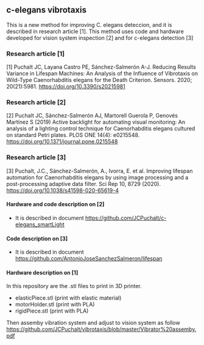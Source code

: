 ## c-elegans vibrotaxis
This is a new method for improving C. elegans deteccion, and it is described in research article [1].
This method uses code and hardware developed for vision system inspection [2] and for c-elegans detection [3]

### Research article [1]
[1] Puchalt JC, Layana Castro PE, Sánchez-Salmerón A-J. Reducing Results Variance in Lifespan Machines: An Analysis of the Influence of Vibrotaxis on Wild-Type Caenorhabditis elegans for the Death Criterion. Sensors. 2020; 20(21):5981. https://doi.org/10.3390/s20215981

### Research article [2]
[2] Puchalt JC, Sánchez-Salmerón AJ, Martorell Guerola P, Genovés Martínez S (2019) Active backlight for automating visual monitoring: An analysis of a lighting control technique for Caenorhabditis elegans cultured on standard Petri plates. PLOS ONE 14(4): e0215548. https://doi.org/10.1371/journal.pone.0215548

### Research article [3]
[3] Puchalt, J.C., Sánchez-Salmerón, A., Ivorra, E. et al. Improving lifespan automation for Caenorhabditis elegans by using image processing and a post-processing adaptive data filter. Sci Rep 10, 8729 (2020). https://doi.org/10.1038/s41598-020-65619-4

#### Hardware and code description on [2]
* It is described in document https://github.com/JCPuchalt/c-elegans_smartLight

#### Code description on [3]
* It is described in document https://github.com/AntonioJoseSanchezSalmeron/lifespan

#### Hardware description on [1]
In this repository are the .stl files to print in 3D printer. 
* elasticPiece.stl (print with elastic material)
* motorHolder.stl (print with PLA)
* rigidPiece.stl (print with PLA)

Then assemby vibration system and adjust to vision system as follow https://github.com/JCPuchalt/vibrotaxis/blob/master/Vibrator%20assemby.pdf

